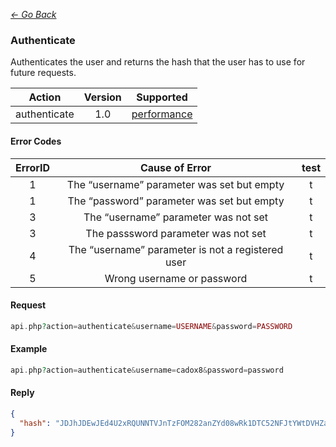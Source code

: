 *[<- Go Back](../rest-api.md)*

### Authenticate
Authenticates the user and returns the hash that the user has to use for future requests.


| Action | Version | Supported |
| :-: | :-: | :-: |
| authenticate | 1.0 | <a href="#per">performance</a> |

#### Error Codes
| ErrorID | Cause of Error | test |
| :-: | :-: | :-: |
| 1 | The “username” parameter was set but empty | t |
| 1 | The “password” parameter was set but empty | t |
| 3 | The “username” parameter was not set | t |
| 3 | The passsword parameter was not set | t |
| 4 | The “username” parameter is not a registered user | t |
| 5 | Wrong username or password | t |

#### Request
```php
api.php?action=authenticate&username=USERNAME&password=PASSWORD
```
#### Example
```php
api.php?action=authenticate&username=cadox8&password=password
```

#### Reply
```json
{
  "hash": "JDJhJDEwJEd4U2xRQUNNTVJnTzFOM282anZYd08wRk1DTC52NFJtYWtDVHZaNHo1SUZvR0hzUVpLTkU2"
}
```
